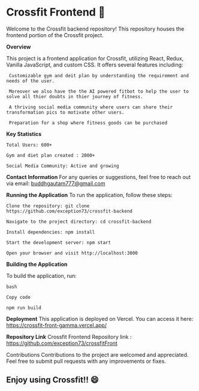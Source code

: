 <h1>Crossfit Frontend 🚀 </h1>

Welcome to the Crossfit backend repository! This repository houses the frontend portion of the Crossfit project.

**Overview**

This project is a frontend application for Crossfit, utilizing React, Redux, Vanilla JavaScript, and custom CSS. It offers several features including:
     
     Customizable gym and deit plan by understanding the requirement and needs of the user.
     
     Moreover we also have the the AI powered fitbot to help the user to solve all thier doubts in thier journey of fitness.
     
     A thriving social media community where users can share their transformation pics to motivate other users.
     
     Preparation for a shop where fitness goods can be purchased

**Key Statistics**

    Total Users: 600+

    Gym and diet plan created : 2000+
   
    Social Media Community: Active and growing

**Contact Information**
For any queries or suggestions, feel free to reach out via email: buddhgautam777@gmail.com

**Running the Application**
To run the application, follow these steps:

    Clone the repository: git clone https://github.com/exception73/crossfit-backend
    
    Navigate to the project directory: cd crossfit-backend
    
    Install dependencies: npm install
    
    Start the development server: npm start
    
    Open your browser and visit http://localhost:3000

**Building the Application**

To build the application, run:

    bash
    
    Copy code
    
    npm run build

**Deployment**
This application is deployed on Vercel. You can access it here: https://crossfit-front-gamma.vercel.app/

**Repository Link**
Crossfit Frontend Repository link : https://github.com/exception73/crossfitFront

Contributions
Contributions to the project are welcomed and appreciated. Feel free to submit pull requests with any improvements or fixes.

<h2>Enjoy using Crossfit!! 😄 </h2>
